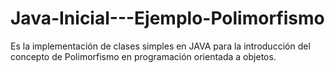 # Java-Inicial---Ejemplo-Polimorfismo
Es la implementación de clases simples en JAVA para la introducción del concepto de Polimorfismo en programación orientada a objetos.
